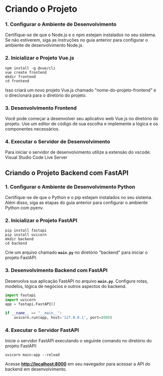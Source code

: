 # **Criando o Projeto**

### **1. Configurar o Ambiente de Desenvolvimento**

Certifique-se de que o Node.js e o npm estejam instalados no seu sistema. Se não estiverem, siga as instruções no guia anterior para configurar o ambiente de desenvolvimento Node.js.

### **2. Inicializar o Projeto Vue.js**

```
npm install -g @vue/cli
vue create frontend
mkdir frontend
cd frontend

```

Isso criará um novo projeto Vue.js chamado "nome-do-projeto-frontend" e o direcionará para o diretório do projeto.

### **3. Desenvolvimento Frontend**

Você pode começar a desenvolver seu aplicativo web Vue.js no diretório do projeto. Use um editor de código de sua escolha e implemente a lógica e os componentes necessários.

### **4. Executar o Servidor de Desenvolvimento**

Para iniciar o servidor de desenvolvimento utilize a extensão do vscode: Visual Studio Code Live Server





## **Criando o Projeto Backend com FastAPI**

### **1. Configurar o Ambiente de Desenvolvimento Python**

Certifique-se de que o Python e o pip estejam instalados no seu sistema. Além disso, siga as etapas do guia anterior para configurar o ambiente Python com pyenv.

### **2. Inicializar o Projeto FastAPI**

```
pip install fastapi
pip install uvicorn
mkdir backend
cd backend

```

Crie um arquivo chamado **`main.py`** no diretório "backend" para iniciar o projeto FastAPI.

### **3. Desenvolvimento Backend com FastAPI**

Desenvolva sua aplicação FastAPI no arquivo **`main.py`**. Configure rotas, modelos, lógica de negócios e outros aspectos do backend.


```python
import fastapi
import uvicorn
app = fastapi.FastAPI()

if __name__ == "__main__":
    uvicorn.run(app, host='127.0.0.1', port=8000)


```

### **4. Executar o Servidor FastAPI**

Inicie o servidor FastAPI executando o seguinte comando no diretório do projeto FastAPI:

```
uvicorn main:app --reload

```

Acesse **[http://localhost:8000](http://localhost:8000/)** em seu navegador para acessar a API do backend em desenvolvimento.
